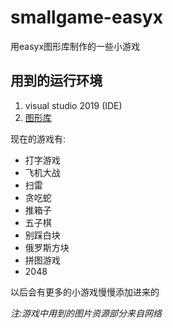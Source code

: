 # smallgame-easyx
用easyx图形库制作的一些小游戏

用到的运行环境
--------------
1. visual studio 2019 (IDE)
2. [图形库](https://easyx.cn/)



现在的游戏有:
- 打字游戏
- 飞机大战
- 扫雷
- 贪吃蛇
- 推箱子
- 五子棋
- 别踩白块
- 俄罗斯方块
- 拼图游戏
- 2048


以后会有更多的小游戏慢慢添加进来的

*注:游戏中用到的图片资源部分来自网络*

